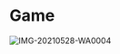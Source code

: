 # Game
![IMG-20210528-WA0004](https://user-images.githubusercontent.com/84785635/119963762-1879d700-bfc6-11eb-88ca-875d5615eb37.jpg)
